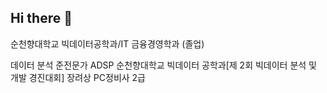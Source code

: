## Hi there 👋
<!--![Anurag's GitHub stats](https://github-readme-stats.vercel.app/api?username=SeongYeonYun&show_icons=true&theme=radical) -->
<!--
**SeongYeonYun/SeongYeonYun** is a ✨ _special_ ✨ repository because its `README.md` (this file) appears on your GitHub profile.

Here are some ideas to get you started:

- 🔭 I’m currently working on ...
- 🌱 I’m currently learning ...
- 👯 I’m looking to collaborate on ...
- 🤔 I’m looking for help with ...
- 💬 Ask me about ...
- 📫 How to reach me: ...
- 😄 Pronouns: ...
- ⚡ Fun fact: ...
-->


순천향대학교 빅데이터공학과/IT 금융경영학과 (졸업)

데이터 분석 준전문가 ADSP
순천향대학교 빅데이터 공학과[제 2회 빅데이터 분석 및 개발 경진대회] 장려상
PC정비사 2급

